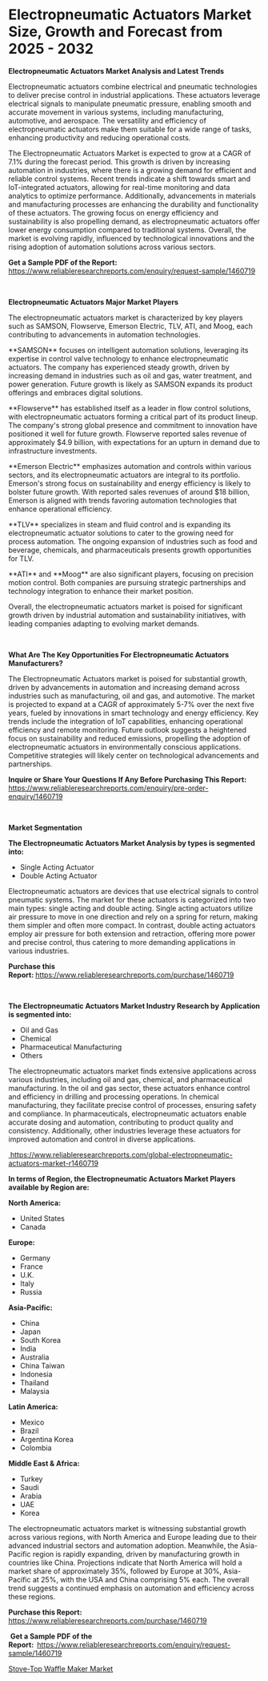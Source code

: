 <p><h1>Electropneumatic Actuators Market Size, Growth and Forecast from 2025 - 2032</h1></p><p><strong>Electropneumatic Actuators Market Analysis and Latest Trends</strong></p>
<p><p>Electropneumatic actuators combine electrical and pneumatic technologies to deliver precise control in industrial applications. These actuators leverage electrical signals to manipulate pneumatic pressure, enabling smooth and accurate movement in various systems, including manufacturing, automotive, and aerospace. The versatility and efficiency of electropneumatic actuators make them suitable for a wide range of tasks, enhancing productivity and reducing operational costs.</p><p>The Electropneumatic Actuators Market is expected to grow at a CAGR of 7.1% during the forecast period. This growth is driven by increasing automation in industries, where there is a growing demand for efficient and reliable control systems. Recent trends indicate a shift towards smart and IoT-integrated actuators, allowing for real-time monitoring and data analytics to optimize performance. Additionally, advancements in materials and manufacturing processes are enhancing the durability and functionality of these actuators. The growing focus on energy efficiency and sustainability is also propelling demand, as electropneumatic actuators offer lower energy consumption compared to traditional systems. Overall, the market is evolving rapidly, influenced by technological innovations and the rising adoption of automation solutions across various sectors.</p></p>
<p><strong>Get a Sample PDF of the Report:&nbsp;</strong> <a href="https://www.reliableresearchreports.com/enquiry/request-sample/1460719?utm_campaign=2216&utm_medium=2&utm_source=Github&utm_content=ia&utm_term=24032025&utm_id=electropneumatic-actuators">https://www.reliableresearchreports.com/enquiry/request-sample/1460719</a></p>
<p>&nbsp;</p>
<p><strong>Electropneumatic Actuators Major Market Players</strong></p>
<p><p>The electropneumatic actuators market is characterized by key players such as SAMSON, Flowserve, Emerson Electric, TLV, ATI, and Moog, each contributing to advancements in automation technologies.</p><p>**SAMSON** focuses on intelligent automation solutions, leveraging its expertise in control valve technology to enhance electropneumatic actuators. The company has experienced steady growth, driven by increasing demand in industries such as oil and gas, water treatment, and power generation. Future growth is likely as SAMSON expands its product offerings and embraces digital solutions.</p><p>**Flowserve** has established itself as a leader in flow control solutions, with electropneumatic actuators forming a critical part of its product lineup. The company's strong global presence and commitment to innovation have positioned it well for future growth. Flowserve reported sales revenue of approximately $4.9 billion, with expectations for an upturn in demand due to infrastructure investments.</p><p>**Emerson Electric** emphasizes automation and controls within various sectors, and its electropneumatic actuators are integral to its portfolio. Emerson's strong focus on sustainability and energy efficiency is likely to bolster future growth. With reported sales revenues of around $18 billion, Emerson is aligned with trends favoring automation technologies that enhance operational efficiency.</p><p>**TLV** specializes in steam and fluid control and is expanding its electropneumatic actuator solutions to cater to the growing need for process automation. The ongoing expansion of industries such as food and beverage, chemicals, and pharmaceuticals presents growth opportunities for TLV.</p><p>**ATI** and **Moog** are also significant players, focusing on precision motion control. Both companies are pursuing strategic partnerships and technology integration to enhance their market position.</p><p>Overall, the electropneumatic actuators market is poised for significant growth driven by industrial automation and sustainability initiatives, with leading companies adapting to evolving market demands.</p></p>
<p>&nbsp;</p>
<p><strong>What Are The Key Opportunities For Electropneumatic Actuators Manufacturers?</strong></p>
<p><p>The Electropneumatic Actuators market is poised for substantial growth, driven by advancements in automation and increasing demand across industries such as manufacturing, oil and gas, and automotive. The market is projected to expand at a CAGR of approximately 5-7% over the next five years, fueled by innovations in smart technology and energy efficiency. Key trends include the integration of IoT capabilities, enhancing operational efficiency and remote monitoring. Future outlook suggests a heightened focus on sustainability and reduced emissions, propelling the adoption of electropneumatic actuators in environmentally conscious applications. Competitive strategies will likely center on technological advancements and partnerships.</p></p>
<p><strong>Inquire or Share Your Questions If Any Before Purchasing This Report:</strong> <a href="https://www.reliableresearchreports.com/enquiry/pre-order-enquiry/1460719?utm_campaign=2216&utm_medium=2&utm_source=Github&utm_content=ia&utm_term=24032025&utm_id=electropneumatic-actuators">https://www.reliableresearchreports.com/enquiry/pre-order-enquiry/1460719</a></p>
<p>&nbsp;</p>
<p><strong>Market Segmentation</strong></p>
<p><strong>The Electropneumatic Actuators Market Analysis by types is segmented into:</strong></p>
<p><ul><li>Single Acting Actuator</li><li>Double Acting Actuator</li></ul></p>
<p><p>Electropneumatic actuators are devices that use electrical signals to control pneumatic systems. The market for these actuators is categorized into two main types: single acting and double acting. Single acting actuators utilize air pressure to move in one direction and rely on a spring for return, making them simpler and often more compact. In contrast, double acting actuators employ air pressure for both extension and retraction, offering more power and precise control, thus catering to more demanding applications in various industries.</p></p>
<p><strong>Purchase this Report:&nbsp;</strong><a href="https://www.reliableresearchreports.com/purchase/1460719?utm_campaign=2216&utm_medium=2&utm_source=Github&utm_content=ia&utm_term=24032025&utm_id=electropneumatic-actuators">https://www.reliableresearchreports.com/purchase/1460719</a></p>
<p>&nbsp;</p>
<p><strong>The Electropneumatic Actuators Market Industry Research by Application is segmented into:</strong></p>
<p><ul><li>Oil and Gas</li><li>Chemical</li><li>Pharmaceutical Manufacturing</li><li>Others</li></ul></p>
<p><p>The electropneumatic actuators market finds extensive applications across various industries, including oil and gas, chemical, and pharmaceutical manufacturing. In the oil and gas sector, these actuators enhance control and efficiency in drilling and processing operations. In chemical manufacturing, they facilitate precise control of processes, ensuring safety and compliance. In pharmaceuticals, electropneumatic actuators enable accurate dosing and automation, contributing to product quality and consistency. Additionally, other industries leverage these actuators for improved automation and control in diverse applications.</p></p>
<p><a href="https://www.reliableresearchreports.com/global-electropneumatic-actuators-market-r1460719?utm_campaign=2216&utm_medium=2&utm_source=Github&utm_content=ia&utm_term=24032025&utm_id=electropneumatic-actuators">&nbsp;https://www.reliableresearchreports.com/global-electropneumatic-actuators-market-r1460719</a></p>
<p><strong>In terms of Region, the Electropneumatic Actuators Market Players available by Region are:</strong></p>
<p>
    <p> <strong> North America: </strong>
        <ul>
            <li>United States</li>
            <li>Canada</li>
        </ul>
        </p> 
    <p> <strong> Europe: </strong>
        <ul>
            <li>Germany</li>
            <li>France</li>
            <li>U.K.</li>
            <li>Italy</li>
            <li>Russia</li>
        </ul>
        </p> 
    <p> <strong> Asia-Pacific: </strong>
        <ul>
            <li>China</li>
            <li>Japan</li>
            <li>South Korea</li>
            <li>India</li>
            <li>Australia</li>
            <li>China Taiwan</li>
            <li>Indonesia</li>
            <li>Thailand</li>
            <li>Malaysia</li>
        </ul>
        </p> 
    <p> <strong> Latin America: </strong>
        <ul>
            <li>Mexico</li>
            <li>Brazil</li>
            <li>Argentina Korea</li>
            <li>Colombia</li>
        </ul>
        </p> 
    <p> <strong> Middle East & Africa: </strong>
        <ul>
            <li>Turkey</li>
            <li>Saudi</li>
            <li>Arabia</li>
            <li>UAE</li>
            <li>Korea</li>
        </ul>
    </p>
    </p>
<p><p>The electropneumatic actuators market is witnessing substantial growth across various regions, with North America and Europe leading due to their advanced industrial sectors and automation adoption. Meanwhile, the Asia-Pacific region is rapidly expanding, driven by manufacturing growth in countries like China. Projections indicate that North America will hold a market share of approximately 35%, followed by Europe at 30%, Asia-Pacific at 25%, with the USA and China comprising 5% each. The overall trend suggests a continued emphasis on automation and efficiency across these regions.</p></p>
<p><strong>Purchase this Report: </strong><a href="https://www.reliableresearchreports.com/purchase/1460719?utm_campaign=2216&utm_medium=2&utm_source=Github&utm_content=ia&utm_term=24032025&utm_id=electropneumatic-actuators">https://www.reliableresearchreports.com/purchase/1460719</a></p>
<p>&nbsp;<strong>Get a Sample PDF of the Report:&nbsp;&nbsp;</strong><a href="https://www.reliableresearchreports.com/enquiry/request-sample/1460719?utm_campaign=2216&utm_medium=2&utm_source=Github&utm_content=ia&utm_term=24032025&utm_id=electropneumatic-actuators">https://www.reliableresearchreports.com/enquiry/request-sample/1460719</a></p>
<p><strong></strong></p>
<p><p><a href="https://github.com/JubayerMia832/Market-Research-Report-List-2/blob/main/stove-top-waffle-maker-market.md?utm_campaign=2216&utm_medium=2&utm_source=Github&utm_content=ia&utm_term=24032025&utm_id=electropneumatic-actuators">Stove-Top Waffle Maker Market</a></p></p>
